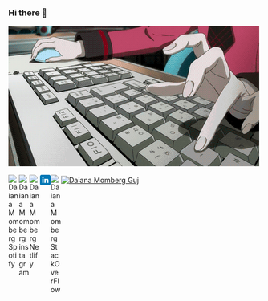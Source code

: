 ### Hi there 👋
![alt text](https://github.com/darmiest/darmiest/blob/main/original.gif)

<!--
**darmiest/darmiest** is a ✨ _special_ ✨ repository because its `README.md` (this file) appears on your GitHub profile.

Here are some ideas to get you started:

- 🔭 I’m currently working on ...
- 🌱 I’m currently learning ...
- 👯 I’m looking to collaborate on ...
- 🤔 I’m looking for help with ...
- 💬 Ask me about ...
- 📫 How to reach me: ...
- 😄 Pronouns: ...
- ⚡ Fun fact: ...
-->

<a href="https://www.instagram.com/darmiest/">
  <img align="left" alt="Daiana Momberg Spotify" width="21px" src="https://image.flaticon.com/icons/png/512/2111/2111624.png" />
</a>

<a href="https://open.spotify.com/user/darmiestkoystech">
  <img align="left" alt="Daiana Momberg instagram" width="21px" src="https://image.flaticon.com/icons/png/512/174/174855.png" />
</a>

<a href="https://app.netlify.com/teams/darmiest/overview/">
  <img align="left" alt="Daiana Momberg Netlify" width="21px" src="https://camo.githubusercontent.com/c8a3dd0309eabdf69cf932a8450e2711307502a47703c54024f4678c41d497ba/68747470733a2f2f7777772e6e65746c6966792e636f6d2f696d672f70726573732f6c6f676f732f6c6f676f6d61726b2e706e67" />
</a>

<a href="https://www.linkedin.com/in/daiana-momberg-de-andrade-251412154/">
  <img align="left" alt="Daiana Momberg Linkedin" width="21px" src="https://raw.githubusercontent.com/edent/SuperTinyIcons/099dc12b59179d07d534069bc8551718f786d91a/images/svg/linkedin.svg" />
</a>

<a href="https://pt.stackoverflow.com/users/165204/daiana-de-andrade">
  <img align="left" alt="Daiana Momberg StackOverFlow" width="21px" src="https://cdn3.iconfinder.com/data/icons/inficons/512/stackoverflow.png" />
</a>

<a href="https://www.guj.com.br/u/Darmiest/summary">
  <img align="center" alt="Daiana Momberg Guj" width="50px" src="https://www.guj.com.br/uploads/default/original/3X/7/a/7a098a50d944e138a214e1c25579601933d18b7d.png" />
</a>

<br/>
<p align="center">
<!--<img alt="spotify" width="235px" src="https://spotify-github-profile.vercel.app/api/view?uid=315az42hka7jwtwpck3polrmtvwa&cover_image=false" /> -->
</p>
<br/><br/>
